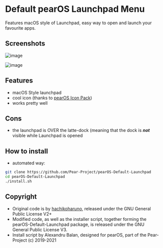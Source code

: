 # Default pearOS Launchpad Menu
Features macOS style of Launchpad, easy way to open and launch your favourite apps.

## Screenshots
![image](https://user-images.githubusercontent.com/72302254/153732982-1d604462-e381-45ae-b95b-f39985866e44.png)

![image](https://user-images.githubusercontent.com/72302254/153732992-4a0ce188-99fb-4d6e-b608-79baa852c367.png)


## Features
* macOS Style launchpad
* cool icon (thanks to [pearOS Icon Pack](github.com/Pear-Project/pearOS-Default-Icons))
* works pretty well

## Cons
* the launchpad is OVER the latte-dock (meaning that the dock is <b><i>not</i></b> visible while Launchpad is opened

## How to install
* automated way:
```sh
git clone https://github.com/Pear-Project/pearOS-Default-Launchpad
cd pearOS-Default-Launchpad
./install.sh
```

## Copyright
* Original code is by [hachikoharuno](https://github.com/hachikoharuno/), released under the GNU General Public License V2+
* Modified code, as well as the installer script, together forming the pearOS-Default-Launchpad package, is released under the GNU General Public License V3.
* Install script by Alexandru Balan, designed for pearOS, part of the Pear-Project (c) 2019-2021
